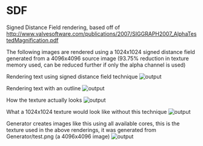 SDF
===

Signed Distance Field rendering, based off of http://www.valvesoftware.com/publications/2007/SIGGRAPH2007_AlphaTestedMagnification.pdf

The following images are rendered using a 1024x1024 signed distance field generated from a 4096x4096 source image (93.75% reduction in texture memory used, can be reduced further if only the alpha channel is used)

Rendering text using signed distance field technique
![output](https://raw.github.com/jkevin1/SDF/master/Renderer/output.png)

Rendering text with an outline
![output](https://raw.github.com/jkevin1/SDF/master/Renderer/outlined.png)

How the texture actually looks
![output](https://raw.github.com/jkevin1/SDF/master/Renderer/source.png)

What a 1024x1024 texture would look like without this technique
![output](https://raw.github.com/jkevin1/SDF/master/Renderer/equivalent.png)

Generator creates images like this using all available cores, this is the texture used in the above renderings, it was generated from Generator/test.png (a 4096x4096 image)
![output](https://raw.github.com/jkevin1/SDF/master/Renderer/font.png)
